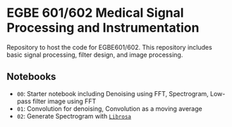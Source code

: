 # EGBE 601/602 Medical Signal Processing and Instrumentation

Repository to host the code for EGBE601/602. This repository includes basic
signal processing, filter design, and image processing.

## Notebooks

- `00`: Starter notebook including Denoising using FFT, Spectrogram, Low-pass filter image using FFT
- `01`: Convolution for denoising, Convolution as a moving average
- `02`: Generate Spectrogram with [`Librosa`](https://github.com/librosa/librosa)